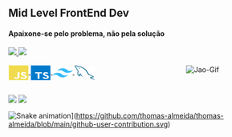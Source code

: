


## Mid Level FrontEnd Dev
#### Apaixone-se pelo problema, não pela solução
<!-- painel de nota-->
 <div>
  <a href="https://github.com/thomas-almeida">
  <img height="180em" src="https://github-readme-stats.vercel.app/api?username=thomas-almeida&show_icons=true&theme=dark&include_all_commits=true&count_private=true"/>
  <img height="180em" src="https://github-readme-stats.vercel.app/api/top-langs/?username=thomas-almeida&layout=compact&langs_count=7&theme=dark"/>
</div>
  <!-- Linguagens -->
<div style="display: inline_block"><br>
  <img align="center" alt="Jao-Js" height="30" width="40" src="https://raw.githubusercontent.com/devicons/devicon/master/icons/javascript/javascript-plain.svg">
  <img align="center" alt="Jao-Ts" height="30" width="40" src="https://raw.githubusercontent.com/devicons/devicon/master/icons/typescript/typescript-plain.svg">
  <img align="center" alt="Jão-Bootstrap" height="30" width="40" src="https://github.com/devicons/devicon/blob/master/icons/tailwindcss/tailwindcss-plain.svg">
  <img align="center" alt="Jão-Mysql" height="30" width="40" src="https://raw.githubusercontent.com/devicons/devicon/master/icons/mysql/mysql-original.svg"> 
  <img align="right"  width="150" alt="Jao-Gif" src="https://cdn.discordapp.com/attachments/510978563478913025/875783488152948746/ezgif.com-gif-maker_2.gif">
</div>
  
  ##
 
<div> 
  <a href = "http://api.whatsapp.com/send?phone=5511949098312"><img src="https://img.shields.io/badge/WhatsApp-25D366?style=for-the-badge&logo=whatsapp&logoColor=white" target="_blank"></a>
  <a href = "mailto:contato.thomasalmeidard@gmail.com"><img src="https://img.shields.io/badge/-Gmail-%23333?style=for-the-badge&logo=gmail&logoColor=white" target="_blank"></a>
  </div>

![Snake animation](https://github.com/thomas-almeida/thomas-almeida/blob/output/github-contribution-grid-snake.svg)](https://github.com/thomas-almeida/thomas-almeida/blob/main/github-user-contribution.svg)
